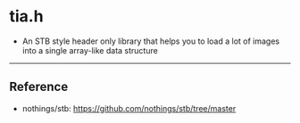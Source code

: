 # tia.h

* An STB style header only library that helps you to load a lot of images into a single array-like data structure 

---

## Reference
* nothings/stb: https://github.com/nothings/stb/tree/master
